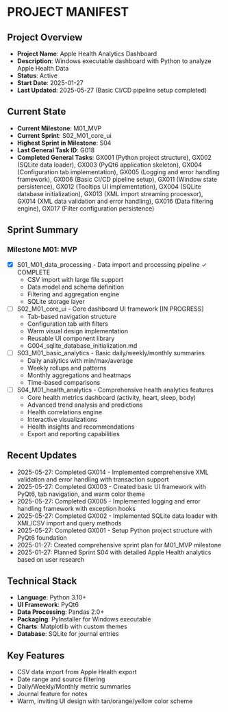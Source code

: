 # PROJECT MANIFEST

## Project Overview
- **Project Name**: Apple Health Analytics Dashboard
- **Description**: Windows executable dashboard with Python to analyze Apple Health Data
- **Status**: Active
- **Start Date**: 2025-01-27
- **Last Updated**: 2025-05-27 (Basic CI/CD pipeline setup completed)

## Current State
- **Current Milestone**: M01_MVP
- **Current Sprint**: S02_M01_core_ui
- **Highest Sprint in Milestone**: S04
- **Last General Task ID**: G018
- **Completed General Tasks**: GX001 (Python project structure), GX002 (SQLite data loader), GX003 (PyQt6 application skeleton), GX004 (Configuration tab implementation), GX005 (Logging and error handling framework), GX006 (Basic CI/CD pipeline setup), GX011 (Window state persistence), GX012 (Tooltips UI implementation), GX004 (SQLite database initialization), GX013 (XML import streaming processor), GX014 (XML data validation and error handling), GX016 (Data filtering engine), GX017 (Filter configuration persistence)

## Sprint Summary

### Milestone M01: MVP
- [x] S01_M01_data_processing - Data import and processing pipeline ✓ COMPLETE
  - CSV import with large file support
  - Data model and schema definition
  - Filtering and aggregation engine
  - SQLite storage layer
- [ ] S02_M01_core_ui - Core dashboard UI framework [IN PROGRESS]
  - Tab-based navigation structure
  - Configuration tab with filters
  - Warm visual design implementation
  - Reusable UI component library
  - G004_sqlite_database_initialization.md
- [ ] S03_M01_basic_analytics - Basic daily/weekly/monthly summaries
  - Daily analytics with min/max/average
  - Weekly rollups and patterns
  - Monthly aggregations and heatmaps
  - Time-based comparisons
- [ ] S04_M01_health_analytics - Comprehensive health analytics features
  - Core health metrics dashboard (activity, heart, sleep, body)
  - Advanced trend analysis and predictions
  - Health correlations engine
  - Interactive visualizations
  - Health insights and recommendations
  - Export and reporting capabilities

## Recent Updates
- 2025-05-27: Completed GX014 - Implemented comprehensive XML validation and error handling with transaction support
- 2025-05-27: Completed GX003 - Created basic UI framework with PyQt6, tab navigation, and warm color theme
- 2025-05-27: Completed GX005 - Implemented logging and error handling framework with exception hooks
- 2025-05-27: Completed GX002 - Implemented SQLite data loader with XML/CSV import and query methods
- 2025-05-27: Completed GX001 - Setup Python project structure with PyQt6 foundation
- 2025-01-27: Created comprehensive sprint plan for M01_MVP milestone
- 2025-01-27: Planned Sprint S04 with detailed Apple Health analytics based on user research

## Technical Stack
- **Language**: Python 3.10+
- **UI Framework**: PyQt6
- **Data Processing**: Pandas 2.0+
- **Packaging**: PyInstaller for Windows executable
- **Charts**: Matplotlib with custom themes
- **Database**: SQLite for journal entries

## Key Features
- CSV data import from Apple Health export
- Date range and source filtering
- Daily/Weekly/Monthly metric summaries
- Journal feature for notes
- Warm, inviting UI design with tan/orange/yellow color scheme
